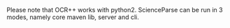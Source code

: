 Please note that OCR++ works with python2.
ScienceParse can be run in 3 modes, namely core maven lib, server and cli.